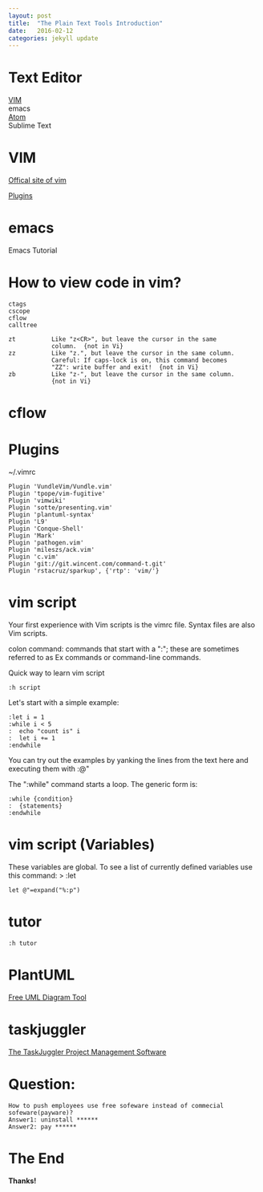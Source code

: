 ```yaml
---
layout: post
title:  "The Plain Text Tools Introduction"
date:   2016-02-12 
categories: jekyll update
---
```

# Text Editor
[VIM](http://www.vim.org)   
emacs   
[Atom](https://atom.io/)   
Sublime Text   

# VIM

[Offical site of vim](http://www.vim.org)

[Plugins](http://vim-scripts.org/)


# emacs
Emacs Tutorial

# How to view code in vim?
	ctags
	cscope
	cflow
	calltree

	zt			Like "z<CR>", but leave the cursor in the same
				column.  {not in Vi}
	zz			Like "z.", but leave the cursor in the same column.
				Careful: If caps-lock is on, this command becomes
				"ZZ": write buffer and exit!  {not in Vi}
	zb			Like "z-", but leave the cursor in the same column.
				{not in Vi}

# cflow





# Plugins
~/.vimrc

	Plugin 'VundleVim/Vundle.vim'
	Plugin 'tpope/vim-fugitive'
	Plugin 'vimwiki'
	Plugin 'sotte/presenting.vim'
	Plugin 'plantuml-syntax'
	Plugin 'L9'
	Plugin 'Conque-Shell'
	Plugin 'Mark'
	Plugin 'pathogen.vim'
	Plugin 'mileszs/ack.vim'
	Plugin 'c.vim'
	Plugin 'git://git.wincent.com/command-t.git'
	Plugin 'rstacruz/sparkup', {'rtp': 'vim/'}

# vim script 
Your first experience with Vim scripts is the vimrc file.
Syntax files are also Vim scripts.

colon command: commands that start with a ":"; these are sometimes referred to as Ex commands or command-line commands.

Quick way to learn vim script

	:h script


Let's start with a simple example: 

	:let i = 1
	:while i < 5
	:  echo "count is" i
	:  let i += 1
	:endwhile
You can try out the examples by yanking the lines from the text here
and executing them with :@"


The ":while" command starts a loop.  The generic form is: 

	:while {condition}
	:  {statements}
	:endwhile


# vim script (Variables)

   These variables are global.  To see a list of currently defined variables
use this command: >
	:let

	let @"=expand("%:p")


# tutor 
	:h tutor

# PlantUML

[Free UML Diagram Tool](http://plantuml.com/)

# taskjuggler
[The TaskJuggler Project Management Software](http://www.taskjuggler.org/)

# Question:

	How to push employees use free sofeware instead of commecial sofeware(payware)?
	Answer1: uninstall ******
	Answer2: pay ******

# The End


**Thanks!**

